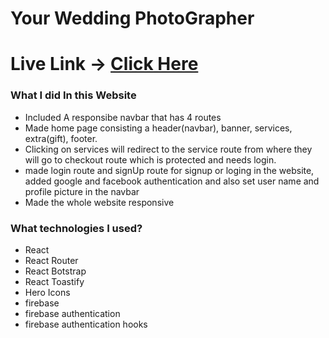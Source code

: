 # Your Wedding PhotoGrapher

# Live Link -> [Click Here](https://assignment-10-2483f.web.app/)

### What I did In this Website

* Included A responsibe navbar that has 4 routes
* Made home page consisting a header(navbar), banner, services, extra(gift), footer.
* Clicking on services will redirect to the service route from where they will go to checkout route which is protected and needs login.
* made login route and signUp route for signup or loging in the website, added google and facebook authentication and also set user name and profile picture in the navbar
* Made the whole website responsive

### What technologies I used?

* React
* React Router
* React Botstrap
* React Toastify
* Hero Icons
* firebase
* firebase authentication
* firebase authentication hooks